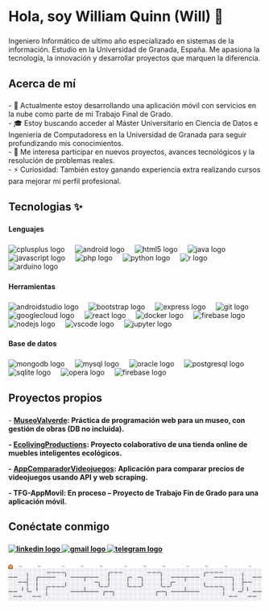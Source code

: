 <h1 align="left">Hola, soy William Quinn (Will) 👋</h1>

###

<p align="left">Ingeniero Informático de ultimo año especializado en sistemas de la información. Estudio en la Universidad de Granada, España. Me apasiona la tecnología, la innovación y desarrollar proyectos que marquen la diferencia.</p>

###

<h2 align="left">Acerca de mí</h2>

###

<p align="left">- 🌱 Actualmente estoy desarrollando una aplicación móvil con servicios en la nube como parte de mi Trabajo Final de Grado.<br>- 🎓 Estoy buscando acceder al Máster Universitario en Ciencia de Datos e Ingeniería de Computadoress en la Universidad de Granada para seguir profundizando mis conocimientos.<br>- 👀 Me interesa participar en nuevos proyectos, avances tecnológicos y la resolución de problemas reales.<br>- ⚡ Curiosidad: También estoy ganando experiencia extra realizando cursos para mejorar mi perfil profesional.</p>

###

<h2 align="left">Tecnologias ✨</h2>

###

<h4 align="left">Lenguajes</h4>

###

<div align="left">
  <img src="https://cdn.jsdelivr.net/gh/devicons/devicon/icons/cplusplus/cplusplus-original.svg" height="40" alt="cplusplus logo"  />
  <img width="12" />
  <img src="https://cdn.jsdelivr.net/gh/devicons/devicon/icons/android/android-original.svg" height="40" alt="android logo"  />
  <img width="12" />
  <img src="https://cdn.jsdelivr.net/gh/devicons/devicon/icons/html5/html5-original.svg" height="40" alt="html5 logo"  />
  <img width="12" />
  <img src="https://cdn.jsdelivr.net/gh/devicons/devicon/icons/java/java-original.svg" height="40" alt="java logo"  />
  <img width="12" />
  <img src="https://cdn.jsdelivr.net/gh/devicons/devicon/icons/javascript/javascript-original.svg" height="40" alt="javascript logo"  />
  <img width="12" />
  <img src="https://cdn.jsdelivr.net/gh/devicons/devicon/icons/php/php-original.svg" height="40" alt="php logo"  />
  <img width="12" />
  <img src="https://cdn.jsdelivr.net/gh/devicons/devicon/icons/python/python-original.svg" height="40" alt="python logo"  />
  <img width="12" />
  <img src="https://cdn.jsdelivr.net/gh/devicons/devicon/icons/r/r-original.svg" height="40" alt="r logo"  />
  <img width="12" />
  <img src="https://cdn.jsdelivr.net/gh/devicons/devicon/icons/arduino/arduino-original.svg" height="40" alt="arduino logo"  />
</div>

###

<h4 align="left">Herramientas</h4>

###

<div align="left">
  <img src="https://cdn.jsdelivr.net/gh/devicons/devicon/icons/androidstudio/androidstudio-original.svg" height="40" alt="androidstudio logo"  />
  <img width="12" />
  <img src="https://cdn.jsdelivr.net/gh/devicons/devicon/icons/bootstrap/bootstrap-original.svg" height="40" alt="bootstrap logo"  />
  <img width="12" />
  <img src="https://cdn.jsdelivr.net/gh/devicons/devicon/icons/express/express-original.svg" height="40" alt="express logo"  />
  <img width="12" />
  <img src="https://cdn.jsdelivr.net/gh/devicons/devicon/icons/git/git-original.svg" height="40" alt="git logo"  />
  <img width="12" />
  <img src="https://cdn.jsdelivr.net/gh/devicons/devicon/icons/googlecloud/googlecloud-original.svg" height="40" alt="googlecloud logo"  />
  <img width="12" />
  <img src="https://cdn.jsdelivr.net/gh/devicons/devicon/icons/react/react-original.svg" height="40" alt="react logo"  />
  <img width="12" />
  <img src="https://cdn.jsdelivr.net/gh/devicons/devicon/icons/docker/docker-original.svg" height="40" alt="docker logo"  />
  <img width="12" />
  <img src="https://cdn.jsdelivr.net/gh/devicons/devicon/icons/firebase/firebase-plain.svg" height="40" alt="firebase logo"  />
  <img width="12" />
  <img src="https://cdn.jsdelivr.net/gh/devicons/devicon/icons/nodejs/nodejs-original.svg" height="40" alt="nodejs logo"  />
  <img width="12" />
  <img src="https://cdn.jsdelivr.net/gh/devicons/devicon/icons/vscode/vscode-original.svg" height="40" alt="vscode logo"  />
  <img width="12" />
  <img src="https://cdn.jsdelivr.net/gh/devicons/devicon/icons/jupyter/jupyter-original.svg" height="40" alt="jupyter logo"  />
</div>

###

<h4 align="left">Base de datos</h4>

###

<div align="left">
  <img src="https://cdn.jsdelivr.net/gh/devicons/devicon/icons/mongodb/mongodb-original.svg" height="40" alt="mongodb logo"  />
  <img width="12" />
  <img src="https://cdn.jsdelivr.net/gh/devicons/devicon/icons/mysql/mysql-original.svg" height="40" alt="mysql logo"  />
  <img width="12" />
  <img src="https://cdn.jsdelivr.net/gh/devicons/devicon/icons/oracle/oracle-original.svg" height="40" alt="oracle logo"  />
  <img width="12" />
  <img src="https://cdn.jsdelivr.net/gh/devicons/devicon/icons/postgresql/postgresql-original.svg" height="40" alt="postgresql logo"  />
  <img width="12" />
  <img src="https://cdn.jsdelivr.net/gh/devicons/devicon/icons/sqlite/sqlite-original.svg" height="40" alt="sqlite logo"  />
  <img width="12" />
  <img src="https://cdn.jsdelivr.net/gh/devicons/devicon/icons/opera/opera-original.svg" height="40" alt="opera logo"  />
  <img width="12" />
  <img src="https://cdn.jsdelivr.net/gh/devicons/devicon/icons/firebase/firebase-plain.svg" height="40" alt="firebase logo"  />
</div>

###

<h2 align="left">Proyectos propios</h2>

###

<div align="left">
  <p>- <a href="https://github.com/Wistry/MuseoValverde" target="_blank"><strong>MuseoValverde</stronsg></a>: Práctica de programación web para un museo, con gestión de obras (DB no incluida).</p>
  <p>- <a href="https://github.com/Wistry/EcolivingProductions" target="_blank">EcolivingProductions</a>: Proyecto colaborativo de una tienda online de muebles inteligentes ecológicos.</p>
  <p>- <a href="https://github.com/Wistry/AppComparadorVideojuegos" target="_blank">AppComparadorVideojuegos</a>: Aplicación para comparar precios de videojuegos usando API y web scraping.</p>
  <p>- TFG-AppMovil: En proceso – Proyecto de Trabajo Fin de Grado para una aplicación móvil.</p>
</div>


###

<h2 align="left">Conéctate conmigo</h2>

###

<div align="left">
  <a href="https://www.linkedin.com/in/williamquinn03/" target="_blank">
    <img src="https://raw.githubusercontent.com/maurodesouza/profile-readme-generator/master/src/assets/icons/social/linkedin/default.svg" width="52" height="40" alt="linkedin logo" />
  </a>
  <a href="mailto:wistry7@gmail.com" target="_blank">
  <img src="https://raw.githubusercontent.com/maurodesouza/profile-readme-generator/master/src/assets/icons/social/gmail/default.svg" width="52" height="40" alt="gmail logo" />
  </a>
  <a href="https://t.me/willy_qc" target="_blank">
    <img src="https://raw.githubusercontent.com/maurodesouza/profile-readme-generator/master/src/assets/icons/social/telegram/default.svg" width="52" height="40" alt="telegram logo" />
  </a>
</div>

###

<picture>
  <source media="(prefers-color-scheme: dark)" srcset="https://raw.githubusercontent.com/Wistry/Wistry/output/pacman-contribution-graph-dark.svg">
  <source media="(prefers-color-scheme: light)" srcset="https://raw.githubusercontent.com/Wistry/Wistry/output/pacman-contribution-graph.svg">
  <img alt="pacman contribution graph" src="https://raw.githubusercontent.com/Wistry/Wistry/output/pacman-contribution-graph.svg">
</picture>

###
